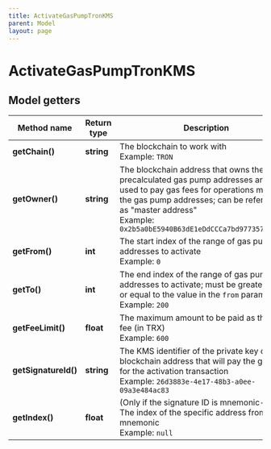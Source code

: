 ```yaml
---
title: ActivateGasPumpTronKMS
parent: Model
layout: page
---
```


# ActivateGasPumpTronKMS

## Model getters

Method name | Return type | Description | Notes
------------ | ------------- | ------------- | -------------
**getChain()** | **string** | The blockchain to work with <br>Example: `TRON` |
**getOwner()** | **string** | The blockchain address that owns the precalculated gas pump addresses and is used to pay gas fees for operations made on the gas pump addresses; can be referred to as "master address" <br>Example: `0x2b5a0bE5940B63dE1eDdCCCa7bd977357e2488eD` |
**getFrom()** | **int** | The start index of the range of gas pump addresses to activate <br>Example: `0` |
**getTo()** | **int** | The end index of the range of gas pump addresses to activate; must be greater than or equal to the value in the <code>from</code> parameter <br>Example: `200` |
**getFeeLimit()** | **float** | The maximum amount to be paid as the gas fee (in TRX) <br>Example: `600` |
**getSignatureId()** | **string** | The KMS identifier of the private key of the blockchain address that will pay the gas fee for the activation transaction <br>Example: `26d3883e-4e17-48b3-a0ee-09a3e484ac83` |
**getIndex()** | **float** | (Only if the signature ID is mnemonic-based) The index of the specific address from the mnemonic <br>Example: `null` | [optional]

